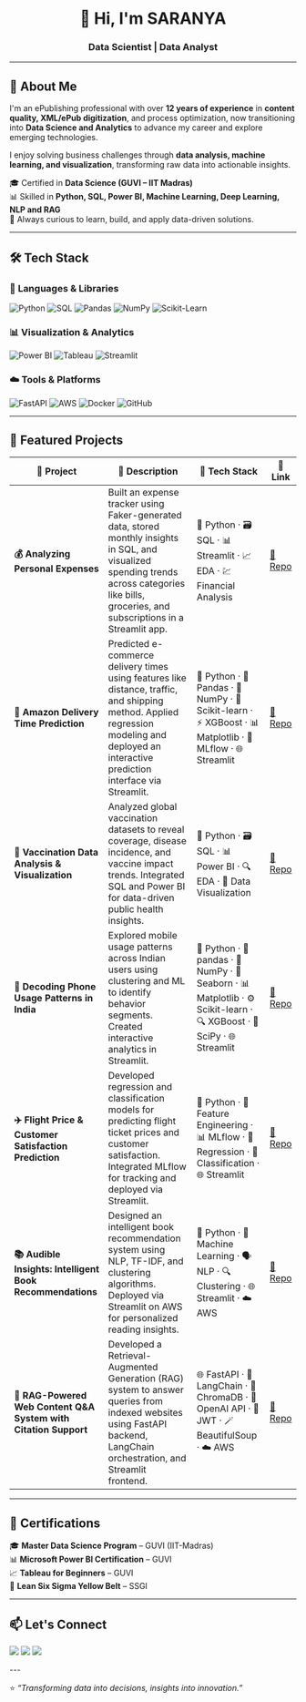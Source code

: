 <!-- PROFILE HEADER -->
<h1 align="center">👋 Hi, I'm SARANYA</h1>
<h3 align="center">Data Scientist | Data Analyst</h3>

---

## 🌟 About Me  

I'm an ePublishing professional with over **12 years of experience** in **content quality, XML/ePub digitization**, and process optimization, now transitioning into **Data Science and Analytics** to advance my career and explore emerging technologies.

I enjoy solving business challenges through **data analysis, machine learning, and visualization**, transforming raw data into actionable insights.  

🎓 Certified in **Data Science (GUVI – IIT Madras)**  
📊 Skilled in **Python, SQL, Power BI, Machine Learning, Deep Learning, NLP and RAG**  
🌱 Always curious to learn, build, and apply data-driven solutions.  

---

## 🛠️ Tech Stack  

### 🧮 **Languages & Libraries**
![Python](https://img.shields.io/badge/Python-3776AB?style=for-the-badge&logo=python&logoColor=white)
![SQL](https://img.shields.io/badge/SQL-4479A1?style=for-the-badge&logo=postgresql&logoColor=white)
![Pandas](https://img.shields.io/badge/Pandas-150458?style=for-the-badge&logo=pandas&logoColor=white)
![NumPy](https://img.shields.io/badge/NumPy-013243?style=for-the-badge&logo=numpy&logoColor=white)
![Scikit-Learn](https://img.shields.io/badge/Scikit--Learn-F7931E?style=for-the-badge&logo=scikit-learn&logoColor=white)

### 📊 **Visualization & Analytics**
![Power BI](https://img.shields.io/badge/PowerBI-F2C811?style=for-the-badge&logo=powerbi&logoColor=black)
![Tableau](https://img.shields.io/badge/Tableau-E97627?style=for-the-badge&logo=tableau&logoColor=white)
![Streamlit](https://img.shields.io/badge/Streamlit-FF4B4B?style=for-the-badge&logo=streamlit&logoColor=white)

### ☁️ **Tools & Platforms**
![FastAPI](https://img.shields.io/badge/FastAPI-009688?style=for-the-badge&logo=fastapi&logoColor=white)
![AWS](https://img.shields.io/badge/AWS-FF9900?style=for-the-badge&logo=amazonaws&logoColor=white)
![Docker](https://img.shields.io/badge/Docker-2496ED?style=for-the-badge&logo=docker&logoColor=white)
![GitHub](https://img.shields.io/badge/GitHub-181717?style=for-the-badge&logo=github&logoColor=white)

---

## 🚀 Featured Projects  

| 🧩 **Project** | 📝 **Description** | 🧠 **Tech Stack** | 🔗 **Link** |
|----------------|--------------------|------------------|-------------|
| **💰 Analyzing Personal Expenses** | Built an expense tracker using Faker-generated data, stored monthly insights in SQL, and visualized spending trends across categories like bills, groceries, and subscriptions in a Streamlit app. | 🐍 Python · 🗃️ SQL · 📊 Streamlit · 📈 EDA · 💹 Financial Analysis | [🔗 Repo](https://github.com/SSaranya19/Expenses_Tracker_Streamlit_App_Project.git) |
| **🚚 Amazon Delivery Time Prediction** | Predicted e-commerce delivery times using features like distance, traffic, and shipping method. Applied regression modeling and deployed an interactive prediction interface via Streamlit. | 🐍 Python · 🧮 Pandas · 📘 NumPy · 🤖 Scikit-learn · ⚡ XGBoost · 📊 Matplotlib · 🎯 MLflow · 🌐 Streamlit | [🔗 Repo](https://github.com/SSaranya19/Amazon-Delivery-Time-Prediction.git) |
| **💉 Vaccination Data Analysis & Visualization** | Analyzed global vaccination datasets to reveal coverage, disease incidence, and vaccine impact trends. Integrated SQL and Power BI for data-driven public health insights. | 🐍 Python · 🗃️ SQL · 📊 Power BI · 🔍 EDA · 🧩 Data Visualization | [🔗 Repo](https://github.com/SSaranya19/Vaccination-Data-Analysis-and-Visualization.git) |
| **📱 Decoding Phone Usage Patterns in India** | Explored mobile usage patterns across Indian users using clustering and ML to identify behavior segments. Created interactive analytics in Streamlit. | 🐍 Python · 🧮 pandas · 📘 NumPy · 🎨 Seaborn · 📊 Matplotlib · ⚙️ Scikit-learn · 🔍 XGBoost · 🔢 SciPy · 🌐 Streamlit | [🔗 Repo](https://github.com/SSaranya19/Decoding-Phone-Usage-Patterns-in-India.git) |
| **✈️ Flight Price & Customer Satisfaction Prediction** | Developed regression and classification models for predicting flight ticket prices and customer satisfaction. Integrated MLflow for tracking and deployed via Streamlit. | 🐍 Python · 🧩 Feature Engineering · 📊 MLflow · 🤖 Regression · 🎯 Classification · 🌐 Streamlit | [🔗 Repo](https://github.com/SSaranya19/Flight-Price-and-Customer-Satisfaction-Prediction.git) |
| **📚 Audible Insights: Intelligent Book Recommendations** | Designed an intelligent book recommendation system using NLP, TF-IDF, and clustering algorithms. Deployed via Streamlit on AWS for personalized reading insights. | 🐍 Python · 🤖 Machine Learning · 🗣️ NLP · 🔍 Clustering · 🌐 Streamlit · ☁️ AWS | [🔗 Repo](https://github.com/SSaranya19/Audible-Insights-Intelligent-Book-Recommendations.git) |
| **🧠 RAG-Powered Web Content Q&A System with Citation Support** | Developed a Retrieval-Augmented Generation (RAG) system to answer queries from indexed websites using FastAPI backend, LangChain orchestration, and Streamlit frontend. | 🌐 FastAPI · 🧩 LangChain · 🧮 ChromaDB · 🤖 OpenAI API · 🔐 JWT · 🪄 BeautifulSoup · ☁️ AWS | [🔗 Repo](https://github.com/SSaranya19/RAG-Website-Retrieval-QA.git) |


---

## 🧩 Certifications  

🎓 **Master Data Science Program** – GUVI (IIT-Madras)  
📊 **Microsoft Power BI Certification** – GUVI  
📈 **Tableau for Beginners** – GUVI  
🧮 **Lean Six Sigma Yellow Belt** – SSGI  

---

## 📫 Let's Connect  

<p align="left">
<a href="mailto:ssaranya405@gmail.com"><img src="https://img.shields.io/badge/Email-D14836?style=for-the-badge&logo=gmail&logoColor=white" /></a>
<a href="https://linkedin.com/in/saranya-sankaran-1b27a9370"><img src="https://img.shields.io/badge/LinkedIn-0077B5?style=for-the-badge&logo=linkedin&logoColor=white" /></a>
<a href="https://github.com/SSaranya19"><img src="https://img.shields.io/badge/GitHub-181717?style=for-the-badge&logo=github&logoColor=white" /></a>
</p>
---

⭐️ _“Transforming data into decisions, insights into innovation.”_

